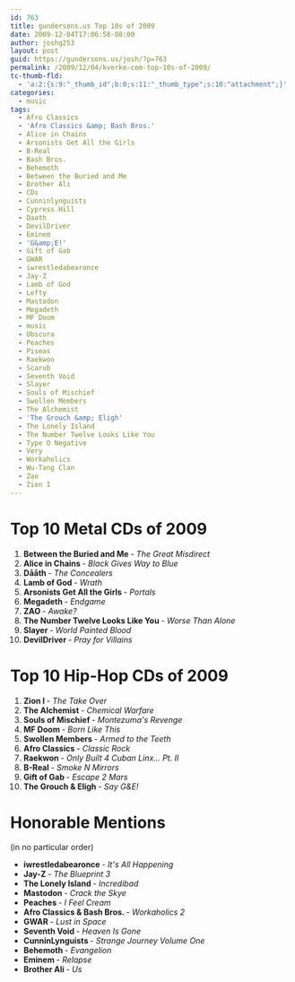 ```yaml
---
id: 763
title: gundersons.us Top 10s of 2009
date: 2009-12-04T17:06:58-08:00
author: joshg253
layout: post
guid: https://gundersons.us/josh/?p=763
permalink: /2009/12/04/kverke-com-top-10s-of-2009/
tc-thumb-fld:
  - 'a:2:{s:9:"_thumb_id";b:0;s:11:"_thumb_type";s:10:"attachment";}'
categories:
  - music
tags:
  - Afro Classics
  - 'Afro Classics &amp; Bash Bros.'
  - Alice in Chains
  - Arsonists Get All the Girls
  - B-Real
  - Bash Bros.
  - Behemoth
  - Between the Buried and Me
  - Brother Ali
  - CDs
  - Cunninlynguists
  - Cypress Hill
  - Daath
  - DevilDriver
  - Eminem
  - 'G&amp;E!'
  - Gift of Gab
  - GWAR
  - iwrestledabearonce
  - Jay-Z
  - Lamb of God
  - Lefty
  - Mastodon
  - Megadeth
  - MF Doom
  - music
  - Obscura
  - Peaches
  - Piseas
  - Raekwon
  - Scarub
  - Seventh Void
  - Slayer
  - Souls of Mischief
  - Swollen Members
  - The Alchemist
  - 'The Grouch &amp; Eligh'
  - The Lonely Island
  - The Number Twelve Looks Like You
  - Type O Negative
  - Very
  - Workaholics
  - Wu-Tang Clan
  - Zao
  - Zion I
---
```

<h1>Top 10 Metal CDs of 2009</h1>

<ol>
    <li><strong>Between the Buried and Me </strong>- <em>The Great Misdirect</em></li>
    <li><strong>Alice in Chains </strong>- <em>Black Gives Way to Blue</em></li>
    <li><strong>Dååth </strong>- <em>The Concealers</em></li>
    <li><strong>Lamb of God </strong>- <em>Wrath</em></li>
    <li><strong>Arsonists Get All the Girls </strong>- <em>Portals</em></li>
    <li><strong>Megadeth </strong>- <em>Endgame</em></li>
    <li><strong>ZAO </strong>- <em>Awake?</em></li>
    <li><strong>The Number Twelve Looks Like You </strong>- <em>Worse Than Alone</em></li>
    <li><strong>Slayer </strong>- <em>World Painted Blood</em></li>
    <li><strong>DevilDriver </strong>- <em>Pray for Villains</em></li>
</ol>

<h1>Top 10 Hip-Hop CDs of 2009</h1>

<ol>
    <li><strong>Zion I </strong>- <em>The Take Over</em></li>
    <li><strong>The Alchemist </strong>- <em>Chemical Warfare</em></li>
    <li><strong>Souls of Mischief </strong>- <em>Montezuma's Revenge</em></li>
    <li><strong>MF Doom </strong>- <em>Born Like This</em></li>
    <li><strong>Swollen Members </strong>- <em>Armed to the Teeth</em></li>
    <li><strong>Afro Classics </strong>- <em>Classic Rock</em></li>
    <li><strong>Raekwon </strong>- <em>Only Built 4 Cuban Linx… Pt. II</em></li>
    <li><strong>B-Real </strong>- <em>Smoke N Mirrors</em></li>
    <li><strong>Gift of Gab </strong>- <em>Escape 2 Mars</em></li>
    <li><strong>The Grouch &amp; Eligh </strong>- <em>Say G&amp;E!</em></li>
</ol>

<h1>Honorable Mentions</h1>

(in no particular order)

<ul>
    <li><strong>iwrestledabearonce </strong>- <em>It's All Happening</em></li>
    <li><strong>Jay-Z </strong>- <em>The Blueprint 3</em></li>
    <li><strong>The Lonely Island </strong>- <em>Incredibad</em></li>
    <li><strong>Mastodon </strong>- <em>Crack the Skye</em></li>
    <li><strong>Peaches </strong>- <em>I Feel Cream</em></li>
    <li><strong>Afro Classics &amp; Bash Bros. </strong>- <em>Workaholics 2</em></li>
    <li><strong>GWAR </strong>- <em>Lust in Space</em></li>
    <li><strong>Seventh Void </strong>- <em>Heaven Is Gone</em></li>
    <li><strong>CunninLynguists </strong>- <em>Strange Journey Volume One</em></li>
    <li><strong>Behemoth </strong>- <em>Evangelion</em></li>
    <li><strong>Eminem </strong>- <em>Relapse</em></li>
    <li><strong>Brother Ali </strong><em>- Us
</em></li>
</ul>